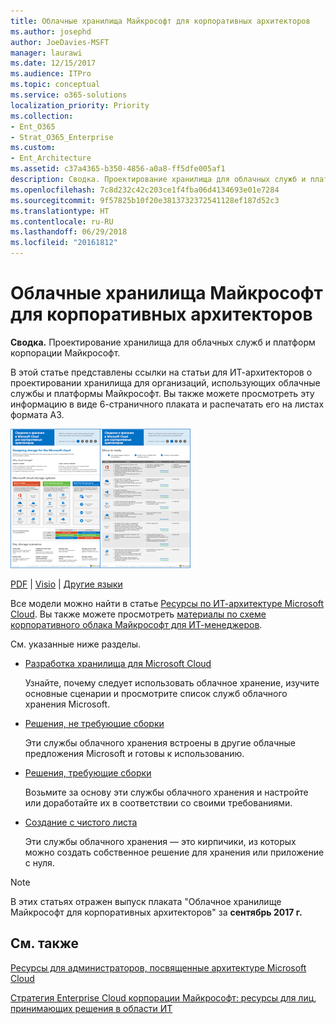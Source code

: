 ```yaml
---
title: Облачные хранилища Майкрософт для корпоративных архитекторов
ms.author: josephd
author: JoeDavies-MSFT
manager: laurawi
ms.date: 12/15/2017
ms.audience: ITPro
ms.topic: conceptual
ms.service: o365-solutions
localization_priority: Priority
ms.collection:
- Ent_O365
- Strat_O365_Enterprise
ms.custom:
- Ent_Architecture
ms.assetid: c37a4365-b350-4856-a0a8-ff5dfe005af1
description: Сводка. Проектирование хранилища для облачных служб и платформ корпорации Майкрософт.
ms.openlocfilehash: 7c8d232c42c203ce1f4fba06d4134693e01e7284
ms.sourcegitcommit: 9f57825b10f20e3813732372541128ef187d52c3
ms.translationtype: HT
ms.contentlocale: ru-RU
ms.lasthandoff: 06/29/2018
ms.locfileid: "20161812"
---
```

# <a name="microsoft-cloud-storage-for-enterprise-architects"></a>Облачные хранилища Майкрософт для корпоративных архитекторов

 **Сводка.** Проектирование хранилища для облачных служб и платформ корпорации Майкрософт.
  
В этой статье представлены ссылки на статьи для ИТ-архитекторов о проектировании хранилища для организаций, использующих облачные службы и платформы Майкрософт. Вы также можете просмотреть эту информацию в виде 6-страничного плаката и распечатать его на листах формата A3.
  
[![Эскиз: модель хранения в облаке Майкрософт](images/0d4e2eb9-1109-4b3b-bf9e-2f3eff2e2cc4.png)  
](https://www.microsoft.com/download/details.aspx?id=49552)
  
[PDF](https://go.microsoft.com/fwlink/p/?linkid=842079) | [Visio](https://go.microsoft.com/fwlink/p/?linkid=842080) | [Другие языки](https://www.microsoft.com/download/details.aspx?id=49552)
  
Все модели можно найти в статье [Ресурсы по ИТ-архитектуре Microsoft Cloud](microsoft-cloud-it-architecture-resources.md). Вы также можете просмотреть [материалы по схеме корпоративного облака Майкрософт для ИТ-менеджеров](https://aka.ms/cloudarchitecture).
  
См. указанные ниже разделы.
  
- [Разработка хранилища для Microsoft Cloud](designing-storage-for-the-microsoft-cloud.md)
    
    Узнайте, почему следует использовать облачное хранение, изучите основные сценарии и просмотрите список служб облачного хранения Microsoft.
    
- [Решения, не требующие сборки](move-in-ready.md)
    
    Эти службы облачного хранения встроены в другие облачные предложения Microsoft и готовы к использованию.
    
- [Решения, требующие сборки](some-assembly-required.md)
    
    Возьмите за основу эти службы облачного хранения и настройте или доработайте их в соответствии со своими требованиями.
    
- [Создание с чистого листа](build-from-the-ground-up.md)
    
    Эти службы облачного хранения — это кирпичики, из которых можно создать собственное решение для хранения или приложение с нуля.
    
> [!NOTE]
> В этих статьях отражен выпуск плаката "Облачное хранилище Майкрософт для корпоративных архитекторов" за **сентябрь 2017 г.**
  
## <a name="see-also"></a>См. также

[Ресурсы для администраторов, посвященные архитектуре Microsoft Cloud](microsoft-cloud-it-architecture-resources.md)

[Стратегия Enterprise Cloud корпорации Майкрософт: ресурсы для лиц, принимающих решения в области ИТ](https://sway.com/FJ2xsyWtkJc2taRD)



